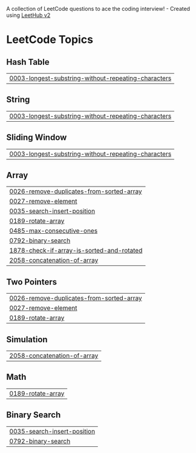 A collection of LeetCode questions to ace the coding interview! - Created using [LeetHub v2](https://github.com/arunbhardwaj/LeetHub-2.0)
<!---LeetCode Topics Start-->
# LeetCode Topics
## Hash Table
|  |
| ------- |
| [0003-longest-substring-without-repeating-characters](https://github.com/NotTheRealPranav/General/tree/master/0003-longest-substring-without-repeating-characters) |
## String
|  |
| ------- |
| [0003-longest-substring-without-repeating-characters](https://github.com/NotTheRealPranav/General/tree/master/0003-longest-substring-without-repeating-characters) |
## Sliding Window
|  |
| ------- |
| [0003-longest-substring-without-repeating-characters](https://github.com/NotTheRealPranav/General/tree/master/0003-longest-substring-without-repeating-characters) |
## Array
|  |
| ------- |
| [0026-remove-duplicates-from-sorted-array](https://github.com/NotTheRealPranav/General/tree/master/0026-remove-duplicates-from-sorted-array) |
| [0027-remove-element](https://github.com/NotTheRealPranav/General/tree/master/0027-remove-element) |
| [0035-search-insert-position](https://github.com/NotTheRealPranav/General/tree/master/0035-search-insert-position) |
| [0189-rotate-array](https://github.com/NotTheRealPranav/General/tree/master/0189-rotate-array) |
| [0485-max-consecutive-ones](https://github.com/NotTheRealPranav/General/tree/master/0485-max-consecutive-ones) |
| [0792-binary-search](https://github.com/NotTheRealPranav/General/tree/master/0792-binary-search) |
| [1878-check-if-array-is-sorted-and-rotated](https://github.com/NotTheRealPranav/General/tree/master/1878-check-if-array-is-sorted-and-rotated) |
| [2058-concatenation-of-array](https://github.com/NotTheRealPranav/General/tree/master/2058-concatenation-of-array) |
## Two Pointers
|  |
| ------- |
| [0026-remove-duplicates-from-sorted-array](https://github.com/NotTheRealPranav/General/tree/master/0026-remove-duplicates-from-sorted-array) |
| [0027-remove-element](https://github.com/NotTheRealPranav/General/tree/master/0027-remove-element) |
| [0189-rotate-array](https://github.com/NotTheRealPranav/General/tree/master/0189-rotate-array) |
## Simulation
|  |
| ------- |
| [2058-concatenation-of-array](https://github.com/NotTheRealPranav/General/tree/master/2058-concatenation-of-array) |
## Math
|  |
| ------- |
| [0189-rotate-array](https://github.com/NotTheRealPranav/General/tree/master/0189-rotate-array) |
## Binary Search
|  |
| ------- |
| [0035-search-insert-position](https://github.com/NotTheRealPranav/General/tree/master/0035-search-insert-position) |
| [0792-binary-search](https://github.com/NotTheRealPranav/General/tree/master/0792-binary-search) |
<!---LeetCode Topics End-->